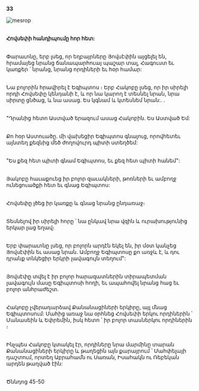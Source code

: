 **33**

![mesrop](https://volamar.ru/audio_video/foto/01/detbible/B78.BMP)

\
**Հովսեփի հանդիպումը հոր հետ:**

\
Փարաւոնը, երբ լսեց, որ եղբայրները Յովսէփին այցելել են, հրամայեց նրանց ճանապարհուայ պաշար տալ, Հագուստ եւ կառքեր ՝ նրանց, նրանց որդիների եւ հօր համար:

\
Նա բոլորին հրավիրել է Եգիպտոս ։
Երբ Հակոբը լսեց, որ իր սիրելի որդի Հովսեփը կենդանի է, և որ նա կարող է տեսնել նրան, նրա սիրտը ցնծաց, և նա ասաց. Ես կգնամ և կտեսնեմ նրան:. .

\
"Դրանից հետո Աստված երազում ասաց Հակոբին. Ես Աստված Եմ:

\
Քո հօր Աստուածը. մի վախեցիր Եգիպտոս գնալուց, որովհետեւ այնտեղ քեզնից մեծ ժողովուրդ պիտի ստեղծեմ:

\
"Ես քեզ հետ պիտի գնամ Եգիպտոս, եւ քեզ հետ պիտի հանեմ":

\
Յակոբը հաւաքուեց իր բոլոր զաւակների, թոռների եւ ամբողջ ունեցուածքի հետ եւ գնաց Եգիպտոս:

\
Հովսեփը լծեց իր կառքը և գնաց նրանց ընդառաջ։

\
Տեսնելով իր սիրելի հորը ՝ նա ընկավ նրա վզին և ուրախությունից երկար լաց եղավ։

\
Երբ փարաւոնը լսեց, որ բոլորն արդէն եկել են, իր մօտ կանչեց Յովսէփին եւ ասաց նրան. Ամբողջ Եգիպտոսը քո առջև է, և դու դրանք տնկեցիր երկրի լավագույն տեղում":

\
Յովսէփը տվել է իր բոլոր հարազատներին տիրապետման լավագույն մասը Եգիպտոսի հողի, եւ ապահովել նրանց հաց եւ բոլոր անհրաժեշտ.

\
Հակոբը չվերադարձավ Քանանացիների երկիրը, այլ մնաց Եգիպտոսում: Մահից առաջ նա օրհնեց Հովսեփի երկու որդիներին ՝ Մանասեին և Եփրեմին, իսկ հետո ՝ իր բոլոր տասներկու որդիներին ։

\
Ինչպես Հակոբը կտակել էր, որդիները նրա մարմինը տարան Քանանացիների երկիրը և թաղեցին այն քարայրում ՝ Մահփելայի դաշտում, որտեղ Աբրահամն ու Սառան, Իսահակն ու Ռեբեկան արդեն թաղված էին:

\
Ծննդոց 45-50
